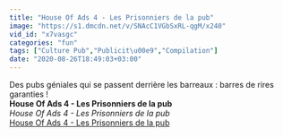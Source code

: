 ```yaml
---
title: "House Of Ads 4 - Les Prisonniers de la pub"
image: "https://s1.dmcdn.net/v/SNAcC1VGbSxRL-qgM/x240"
vid_id: "x7vasgc"
categories: "fun"
tags: ["Culture Pub","Publicit\u00e9","Compilation"]
date: "2020-08-26T18:49:03+03:00"
---
```

Des pubs géniales qui se passent derrière les barreaux : barres de rires garanties !<br><b>House Of Ads 4 - Les Prisonniers de la pub</b><br> <i>House Of Ads 4 - Les Prisonniers de la pub</i><br> <u>House Of Ads 4 - Les Prisonniers de la pub</u>
